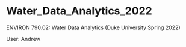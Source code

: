 # Water_Data_Analytics_2022
ENVIRON 790.02: Water Data Analytics (Duke University Spring 2022)

User: Andrew
